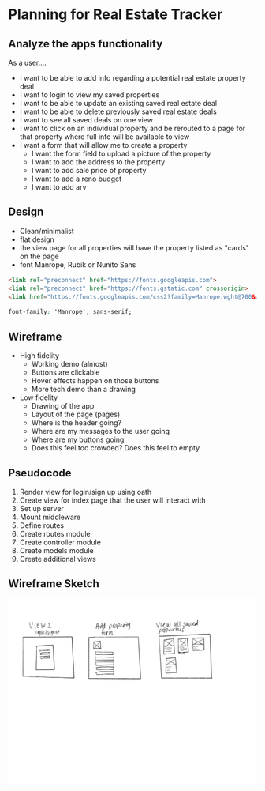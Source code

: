 # Planning for Real Estate Tracker

## Analyze the apps functionality

As a user....
- I want to be able to add info regarding a potential real estate property deal
- I want to login to view my saved properties
- I want to be able to update an existing saved real estate deal
- I want to be able to delete previously saved real estate deals
- I want to see all saved deals on one view
- I want to click on an individual property and be rerouted to a page for that property where full info will be available to view
- I want a form that will allow me to create a property
    - I want the form field to upload a picture of the property
    - I want to add the address to the property
    - I want to add sale price of property
    - I want to add a reno budget
    - I want to add arv

## Design

- Clean/minimalist
- flat design
- the view page for all properties will have the property listed as "cards" on the page
- font Manrope, Rubik or Nunito Sans
```html
<link rel="preconnect" href="https://fonts.googleapis.com">
<link rel="preconnect" href="https://fonts.gstatic.com" crossorigin>
<link href="https://fonts.googleapis.com/css2?family=Manrope:wght@700&display=swap" rel="stylesheet">
```
```css
font-family: 'Manrope', sans-serif;
```

## Wireframe

- High fidelity
    - Working demo (almost)
    - Buttons are clickable
    - Hover effects happen on those buttons
    - More tech demo than a drawing
- Low fidelity
    - Drawing of the app
    - Layout of the page (pages)
    - Where is the header going?
    - Where are my messages to the user going
    - Where are my buttons going
    - Does this feel too crowded? Does this feel to empty

## Pseudocode
1) Render view for login/sign up using oath
2) Create view for index page that the user will interact with
3) Set up server
4) Mount middleware
5) Define routes
6) Create routes module
7) Create controller module
8) Create models module
9) Create additional views

## Wireframe Sketch

![Alt text](images/sketch-wireframe.png)
